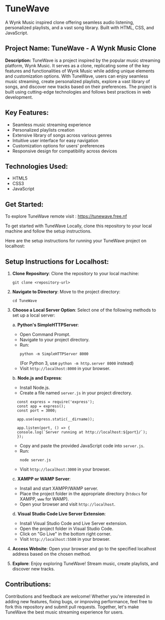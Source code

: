 # TuneWave
A Wynk Music inspired clone offering seamless audio listening, personalized playlists, and a vast song library. Built with HTML, CSS, and JavaScript.

## **Project Name: TuneWave - A Wynk Music Clone**

**Description:**
TuneWave is a project inspired by the popular music streaming platform, Wynk Music. It serves as a clone, replicating some of the key features and functionalities of Wynk Music while adding unique elements and customization options. With TuneWave, users can enjoy seamless music streaming, create personalized playlists, explore a vast library of songs, and discover new tracks based on their preferences. The project is built using cutting-edge technologies and follows best practices in web development.

## **Key Features:**
- Seamless music streaming experience
- Personalized playlists creation
- Extensive library of songs across various genres
- Intuitive user interface for easy navigation
- Customization options for users' preferences
- Responsive design for compatibility across devices

## **Technologies Used:**
- HTML5
- CSS3
- JavaScript

## **Get Started:**
To explore TuneWave remote visit : https://tunewave.free.nf 

To get started with TuneWave Locally, clone this repository to your local machine and follow the setup instructions.

Here are the setup instructions for running your TuneWave project on localhost:

## **Setup Instructions for Localhost:**

1. **Clone Repository**: 
   Clone the repository to your local machine:
   ```
   git clone <repository-url>
   ```

2. **Navigate to Directory**:
   Move to the project directory:
   ```
   cd TuneWave
   ```

3. **Choose a Local Server Option**:
   Select one of the following methods to set up a local server:

   a. **Python's SimpleHTTPServer**:
   - Open Command Prompt.
   - Navigate to your project directory.
   - Run:
     ```
     python -m SimpleHTTPServer 8000
     ```
     (For Python 3, use `python -m http.server 8000` instead)
   - Visit `http://localhost:8000` in your browser.

   b. **Node.js and Express**:
   - Install Node.js.
   - Create a file named `server.js` in your project directory.
   ```
     const express = require('express');
     const app = express();
     const port = 3000;

     app.use(express.static(__dirname));

     app.listen(port, () => {
     console.log(`Server running at http://localhost:${port}/`);
     });
   ```
   - Copy and paste the provided JavaScript code into `server.js`.
   - Run:
     ```
     node server.js
     ```
   - Visit `http://localhost:3000` in your browser.

   c. **XAMPP or WAMP Server**:
   - Install and start XAMPP/WAMP server.
   - Place the project folder in the appropriate directory (`htdocs` for XAMPP, `www` for WAMP).
   - Open your browser and visit `http://localhost`.

   d. **Visual Studio Code Live Server Extension**:
   - Install Visual Studio Code and Live Server extension.
   - Open the project folder in Visual Studio Code.
   - Click on "Go Live" in the bottom right corner.
   - Visit `http://localhost:5500` in your browser.

4. **Access Website**:
   Open your browser and go to the specified localhost address based on the chosen method.

5. **Explore**: 
   Enjoy exploring TuneWave! Stream music, create playlists, and discover new tracks.

## **Contributions:**
Contributions and feedback are welcome! Whether you're interested in adding new features, fixing bugs, or improving performance, feel free to fork this repository and submit pull requests. Together, let's make TuneWave the best music streaming experience for users.

